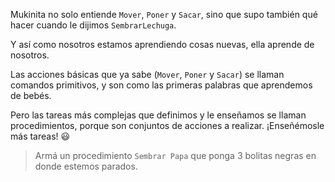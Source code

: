 Mukinita no solo entiende `Mover`, `Poner` y `Sacar`, sino que supo también qué hacer cuando le dijimos `SembrarLechuga`.

Y así como nosotros estamos aprendiendo cosas nuevas, ella aprende de nosotros. 

Las acciones básicas que ya sabe (`Mover`, `Poner` y `Sacar`) se llaman comandos primitivos, y son como las primeras palabras que aprendemos de bebés. 

Pero las tareas más complejas que definimos y le enseñamos se llaman procedimientos, porque son conjuntos de acciones a realizar. ¡Enseñémosle más tareas! :smiley:

> Armá un procedimiento `Sembrar Papa` que ponga 3 bolitas negras en donde estemos parados. 



